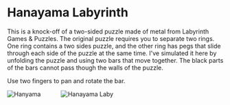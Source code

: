 # Hanayama Labyrinth

This is a knock-off of a two-sided puzzle made of metal from Labyrinth Games & Puzzles.  The original puzzle
requires you to separate two rings.  One ring contains a two sides puzzle, and the other ring has pegs that
slide through each side of the puzzle at the same time.  I've simulated it here by unfolding the puzzle and
using two bars that move together.  The black parts of the bars cannot pass though the walls of the puzzle.

Use two fingers to pan and rotate the bar.

![Hanyama](https://github.com/InvaderZim62/HanayamaLaby/assets/34785252/da44ee58-e5e8-490e-bc15-db14a98d7d66)
&nbsp;&nbsp;&nbsp;&nbsp;&nbsp;&nbsp;&nbsp;&nbsp;&nbsp;&nbsp;
![Hanayama Laby](https://github.com/InvaderZim62/HanayamaLaby/assets/34785252/7dbfc11c-2414-4d47-935f-b73fe6e11a23)
